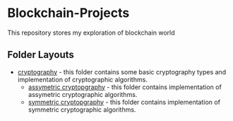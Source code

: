 # Blockchain-Projects

This repository stores my exploration of blockchain world

## Folder Layouts

- [cryptography](cryptography) - this folder contains some basic cryptography types and implementation of cryptographic algorithms.
  - [assymetric cryptopgraphy](cryptography/assymetric) - this folder contains implementation of assymetric cryptographic algorithms.
  - [symmetric cryptopgraphy](cryptography/symmetric) - this folder contains implementation of symmetric cryptographic algorithms.

